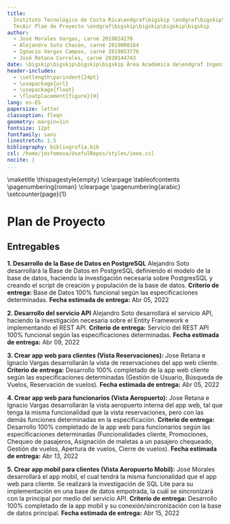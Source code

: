 ```yaml
---
title:
  Instituto Tecnológico de Costa Rica\endgraf\bigskip \endgraf\bigskip\bigskip\
  TecAir Plan de Proyecto \endgraf\bigskip\bigskip\bigskip\bigskip
author:
  - José Morales Vargas, carné 2019024270
  - Alejandro Soto Chacón, carné 2019008164
  - Ignacio Vargas Campos, carné 2019053776
  - José Retana Corrales, carné 2020144743
date: \bigskip\bigskip\bigskip\bigskip Área Académica de\endgraf Ingeniería en Computadores \endgraf\bigskip\bigskip\ Bases de Datos \endgraf  (CE3101) \endgraf\bigskip\bigskip Profesor Marco Rivera Meneses \endgraf\vfill  Semestre I 2022
header-includes:
  - \setlength\parindent{24pt}
  - \usepackage{url}
  - \usepackage{float}
  - \floatplacement{figure}{H}
lang: es-ES
papersize: letter
classoption: fleqn
geometry: margin=1in
fontsize: 12pt
fontfamily: sans
linestretch: 1.5
bibliography: bibliografia.bib
csl: /home/josfemova/UsefulRepos/styles/ieee.csl
nocite: |
...
```


\maketitle
\thispagestyle{empty}
\clearpage
\tableofcontents
\pagenumbering{roman}
\clearpage
\pagenumbering{arabic}
\setcounter{page}{1}

# Plan de Proyecto

## Entregables 

**1. Desarrollo de la Base de Datos en PostgreSQL** 
Alejandro Soto desarrollará la Base de Datos en PostgreSQL definiendo el modelo de la base de datos, haciendo la investigación necesaria sobre PostgresSQL y creando el script de creación y populación de la base de datos.
**Criterio de entrega:** Base de Datos 100% funcional según las especificaciones determinadas.
**Fecha estimada de entrega:** Abr 05, 2022

**2. Desarrollo del servicio API** 
Alejandro Soto desarrollará el servicio API, haciendo la investigación necesaria sobre el Entity Framework e implementando el REST API.
**Criterio de entrega:** Servicio del REST API 100% funcional según las especificaciones determinadas.
**Fecha estimada de entrega:** Abr 09, 2022

**3. Crear app web para clientes (Vista Reservaciones):** 
Jose Retana e Ignacio Vargas desarrollarán la vista de reservaciones del app web cliente.
**Criterio de entrega:** Desarrollo 100% completado de la app web cliente según las especificaciones determinadas (Gestión de Usuario, Búsqueda de Vuelos, Reservación de vuelos).
**Fecha estimada de entrega:** Abr 05, 2022

**4. Crear app web para funcionarios (Vista Aeropuerto):** 
Jose Retana e Ignacio Vargas desarrollarán la vista aeropuerto interna del app web, tal que tenga la misma funcionalidad que la vista reservaciones, pero con las demás funciones determinadas en la especificación.
**Criterio de entrega:** Desarrollo 100% completado de la app web para funcionarios según las especificaciones determinadas (Funcionalidades cliente, Promociones, Chequeo de pasajeros, Asignación de maletas a un pasajero chequeado, Gestión de vuelos, Apertura de vuelos, Cierre de vuelos).
**Fecha estimada de entrega:** Abr 13, 2022

**5. Crear app mobil para clientes (Vista Aeropuerto Mobil):** 
José Morales desarrollará el app mobil, el cual tendrá la misma funcionalidad que el app web para cliente. Se realizará la investigación de SQL Lite para su implementación en una base de datos empotrada, la cuál se sincronizará con la principal por medio del servicio API.
**Criterio de entrega:** Desarrollo 100% completado de la app mobil y su conexión/sincronización con la base de datos principal.
**Fecha estimada de entrega:** Abr 15, 2022



